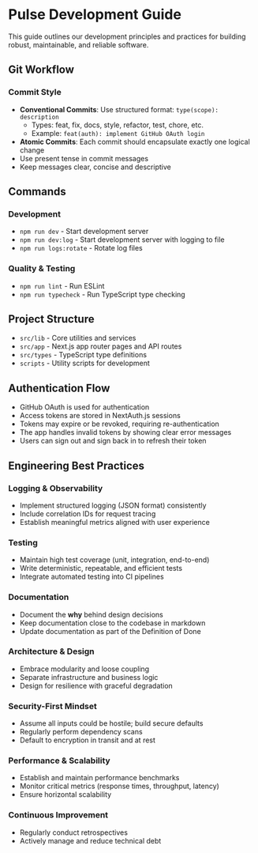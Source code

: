 # Pulse Development Guide

This guide outlines our development principles and practices for building robust, maintainable, and reliable software.

## Git Workflow

### Commit Style
- **Conventional Commits**: Use structured format: `type(scope): description`
  - Types: feat, fix, docs, style, refactor, test, chore, etc.
  - Example: `feat(auth): implement GitHub OAuth login`
- **Atomic Commits**: Each commit should encapsulate exactly one logical change
- Use present tense in commit messages
- Keep messages clear, concise and descriptive

## Commands

### Development
- `npm run dev` - Start development server
- `npm run dev:log` - Start development server with logging to file
- `npm run logs:rotate` - Rotate log files

### Quality & Testing
- `npm run lint` - Run ESLint
- `npm run typecheck` - Run TypeScript type checking

## Project Structure
- `src/lib` - Core utilities and services
- `src/app` - Next.js app router pages and API routes
- `src/types` - TypeScript type definitions
- `scripts` - Utility scripts for development

## Authentication Flow
- GitHub OAuth is used for authentication
- Access tokens are stored in NextAuth.js sessions
- Tokens may expire or be revoked, requiring re-authentication
- The app handles invalid tokens by showing clear error messages
- Users can sign out and sign back in to refresh their token

## Engineering Best Practices

### Logging & Observability
- Implement structured logging (JSON format) consistently
- Include correlation IDs for request tracing
- Establish meaningful metrics aligned with user experience

### Testing
- Maintain high test coverage (unit, integration, end-to-end)
- Write deterministic, repeatable, and efficient tests
- Integrate automated testing into CI pipelines

### Documentation
- Document the **why** behind design decisions
- Keep documentation close to the codebase in markdown
- Update documentation as part of the Definition of Done

### Architecture & Design
- Embrace modularity and loose coupling
- Separate infrastructure and business logic
- Design for resilience with graceful degradation

### Security-First Mindset
- Assume all inputs could be hostile; build secure defaults
- Regularly perform dependency scans
- Default to encryption in transit and at rest

### Performance & Scalability
- Establish and maintain performance benchmarks
- Monitor critical metrics (response times, throughput, latency)
- Ensure horizontal scalability

### Continuous Improvement
- Regularly conduct retrospectives
- Actively manage and reduce technical debt